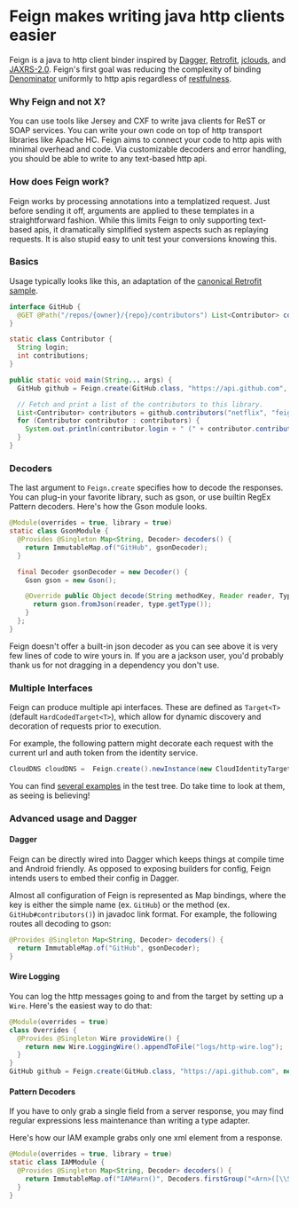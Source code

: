 # Feign makes writing java http clients easier
Feign is a java to http client binder inspired by [Dagger](https://github.com/square/dagger), [Retrofit](https://github.com/square/retrofit), [jclouds](https://github.com/jclouds/jclouds), and [JAXRS-2.0](https://jax-rs-spec.java.net/nonav/2.0/apidocs/index.html).  Feign's first goal was reducing the complexity of binding [Denominator](https://github.com/Netflix/Denominator) uniformly to http apis regardless of [restfulness](http://www.slideshare.net/adrianfcole/99problems).

### Why Feign and not X?

You can use tools like Jersey and CXF to write java clients for ReST or SOAP services.  You can write your own code on top of http transport libraries like Apache HC.  Feign aims to connect your code to http apis with minimal overhead and code. Via customizable decoders and error handling, you should be able to write to any text-based http api.

### How does Feign work?

Feign works by processing annotations into a templatized request.  Just before sending it off, arguments are applied to these templates in a straightforward fashion.  While this limits Feign to only supporting text-based apis, it dramatically simplified system aspects such as replaying requests.  It is also stupid easy to unit test your conversions knowing this.

### Basics

Usage typically looks like this, an adaptation of the [canonical Retrofit sample](https://github.com/square/retrofit/blob/master/retrofit-samples/github-client/src/main/java/com/example/retrofit/GitHubClient.java).

```java
interface GitHub {
  @GET @Path("/repos/{owner}/{repo}/contributors") List<Contributor> contributors(@PathParam("owner") String owner, @PathParam("repo") String repo);
}

static class Contributor {
  String login;
  int contributions;
}

public static void main(String... args) {
  GitHub github = Feign.create(GitHub.class, "https://api.github.com", new GsonModule());

  // Fetch and print a list of the contributors to this library.
  List<Contributor> contributors = github.contributors("netflix", "feign");
  for (Contributor contributor : contributors) {
    System.out.println(contributor.login + " (" + contributor.contributions + ")");
  }
}
```
### Decoders
The last argument to `Feign.create` specifies how to decode the responses.  You can plug-in your favorite library, such as gson, or use builtin RegEx Pattern decoders.  Here's how the Gson module looks.

```java
@Module(overrides = true, library = true)
static class GsonModule {
  @Provides @Singleton Map<String, Decoder> decoders() {
    return ImmutableMap.of("GitHub", gsonDecoder);
  }

  final Decoder gsonDecoder = new Decoder() {
    Gson gson = new Gson();

    @Override public Object decode(String methodKey, Reader reader, TypeToken<?> type) {
      return gson.fromJson(reader, type.getType());
    }
  };
}
```
Feign doesn't offer a built-in json decoder as you can see above it is very few lines of code to wire yours in.  If you are a jackson user, you'd probably thank us for not dragging in a dependency you don't use.

### Multiple Interfaces
Feign can produce multiple api interfaces.  These are defined as `Target<T>` (default `HardCodedTarget<T>`), which allow for dynamic discovery and decoration of requests prior to execution.

For example, the following pattern might decorate each request with the current url and auth token from the identity service.

```java
CloudDNS cloudDNS =  Feign.create().newInstance(new CloudIdentityTarget<CloudDNS>(user, apiKey));
```

You can find [several examples](https://github.com/Netflix/feign/tree/master/feign-core/src/test/java/feign/examples) in the test tree.  Do take time to look at them, as seeing is believing!
### Advanced usage and Dagger
#### Dagger
Feign can be directly wired into Dagger which keeps things at compile time and Android friendly.  As opposed to exposing builders for config, Feign intends users to embed their config in Dagger.

Almost all configuration of Feign is represented as Map bindings, where the key is either the simple name (ex. `GitHub`) or the method (ex. `GitHub#contributors()`) in javadoc link format. For example, the following routes all decoding to gson:
```java
@Provides @Singleton Map<String, Decoder> decoders() {
  return ImmutableMap.of("GitHub", gsonDecoder);
}
```
#### Wire Logging
You can log the http messages going to and from the target by setting up a `Wire`.  Here's the easiest way to do that:
```java
@Module(overrides = true)
class Overrides {
  @Provides @Singleton Wire provideWire() {
    return new Wire.LoggingWire().appendToFile("logs/http-wire.log");
  }
}
GitHub github = Feign.create(GitHub.class, "https://api.github.com", new GsonGitHubModule(), new Overrides());
```
#### Pattern Decoders
If you have to only grab a single field from a server response, you may find regular expressions less maintenance than writing a type adapter.

Here's how our IAM example grabs only one xml element from a response. 
```java
@Module(overrides = true, library = true)
static class IAMModule {
  @Provides @Singleton Map<String, Decoder> decoders() {
    return ImmutableMap.of("IAM#arn()", Decoders.firstGroup("<Arn>([\\S&&[^<]]+)</Arn>"));
  }
}
```

